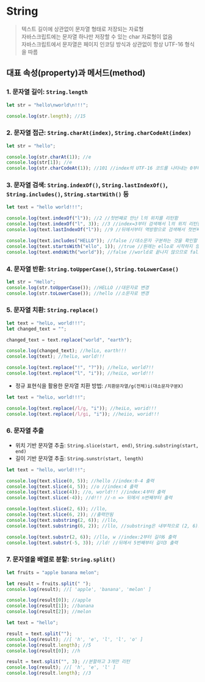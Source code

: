 # String

> 텍스트 길이에 상관없이 문자열 형태로 저장되는 자료형  
> 자바스크립트에는 문자열 하나만 저장할 수 있는 char 자료형이 없음  
> 자바스크립트에서 문자열은 페이지 인코딩 방식과 상관없이 항상 UTF-16 형식을 따름

## 대표 속성(property)과 메서드(method)

### 1. 문자열 길이: `String.length`

```javascript
let str = "hello\nworld\n!!!";

console.log(str.length); //15
```

### 2. 문자열 접근: `String.charAt(index)`, `String.charCodeAt(index)`

```javascript
let str = "hello";

console.log(str.charAt(1)); //e
console.log(str[1]); //e
console.log(str.charCodeAt(1)); //101 //index의 UTF-16 코드를 나타내는 0부터 65535 사이의 정수를 반환
```

### 3. 문자열 검색: `String.indexOf()`, `String.lastIndexOf()`, `String.includes()`, `String.startWith()` 등

```javascript
let text = "hello world!!!";

console.log(text.indexOf("l")); //2 //첫번째로 만난 l의 위치를 리턴함
console.log(text.indexOf("l", 3)); //3 //index=3부터 검색해서 l의 위치 리턴함
console.log(text.lastIndexOf("l")); //9 //뒤에서부터 역방향으로 검색해서 첫번째로 만난 l의 위치 리턴함

console.log(text.includes("HELLO")); //false //대소문자 구분하는 것을 확인할 수 있음
console.log(text.startsWith("ello", 1)); //true //원래는 ello로 시작하지 않으므로 false 리턴. 그러나 index=1부터 검색해서 true가 리턴됨
console.log(text.endsWith("world")); //false //world로 끝나지 않으므로 false 리턴
```

### 4. 문자열 반환: `String.toUpperCase()`, `String.toLowerCase()`

```javascript
let str = "Hello";
console.log(str.toUpperCase()); //HELLO //대문자로 변경
console.log(str.toLowerCase()); //hello //소문자로 변경
```

### 5. 문자열 치환: `String.replace()`

```javascript
let text = "helLo, world!!!";
let changed_text = "";

changed_text = text.replace("world", "earth");

console.log(changed_text); //helLo, earth!!!
console.log(text); //helLo, world!!!

console.log(text.replace("!", "?")); //helLo, world?!!
console.log(text.replace("l", "i")); //heiLo, world!!!
```

- 정규 표현식을 활용한 문자열 치환 방법: `/치환문자열/g(전체)i(대소문자구분X)`

```javascript
let text = "helLo, world!!!";

console.log(text.replace(/l/g, "i")); //heiLo, worid!!!
console.log(text.replace(/l/gi, "i")); //heiio, worid!!!
```

### 6. 문자열 추출

- 위치 기반 문자열 추출: `String.slice(start, end)`, `String.substring(start, end)`
- 길이 기반 문자열 추출: `String.sunstr(start, length)`

```javascript
let text = "hello, world!!!";

console.log(text.slice(0, 5)); //hello //index:0-4 출력
console.log(text.slice(4, 5)); //o //index:4 출력
console.log(text.slice(4)); //o, world!!! //index:4부터 출력
console.log(text.slice(-4)); //d!!! //-n => 뒤에서 n번째부터 출력

console.log(text.slice(2, 6)); //llo,
console.log(text.slice(6, 2)); //출력안됨
console.log(text.substring(2, 6)); //llo,
console.log(text.substring(6, 2)); //llo, //substring은 내부적으로 (2, 6)으로 변환하여 출력

console.log(text.substr(2, 6)); //llo, w //index:2부터 길이6 출력
console.log(text.substr(-5, 3)); //ld! //뒤에서 5번째부터 길이3 출력
```

### 7. 문자열을 배열로 분할: `String.split()`

```javascript
let fruits = "apple banana melon";

let result = fruits.split(" ");
console.log(result); //[ 'apple', 'banana', 'melon' ]

console.log(result[0]); //apple
console.log(result[1]); //banana
console.log(result[2]); //melon

let text = "hello";

result = text.split("");
console.log(result); //[ 'h', 'e', 'l', 'l', 'o' ]
console.log(result.length); //5
console.log(result[0]); //h

result = text.split("", 3); //분할하고 3개만 리턴
console.log(result); //[ 'h', 'e', 'l' ]
console.log(result.length); //3
```
